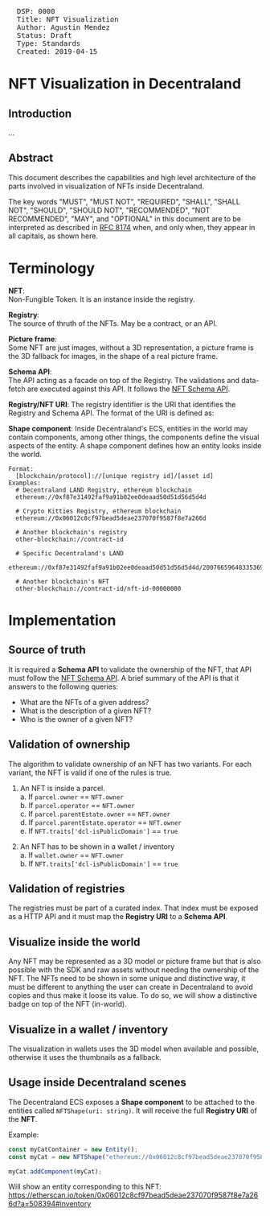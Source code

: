 <pre>
  DSP: 0000
  Title: NFT Visualization
  Author: Agustin Mendez <agus@decentraland.org>
  Status: Draft
  Type: Standards
  Created: 2019-04-15
</pre>

# NFT Visualization in Decentraland

## Introduction

...

## Abstract

This document describes the capabilities and high level architecture of the parts involved in visualization of NFTs inside Decentraland.

The key words "MUST", "MUST NOT", "REQUIRED", "SHALL", "SHALL NOT", "SHOULD", "SHOULD NOT", "RECOMMENDED", "NOT RECOMMENDED", "MAY", and "OPTIONAL" in this document are to be interpreted as described in [RFC 8174](https://tools.ietf.org/html/rfc8174) when, and only when, they appear in all capitals, as shown here.

# Terminology

**NFT**:  
 Non-Fungible Token. It is an instance inside the registry.

**Registry**:  
 The source of thruth of the NFTs. May be a contract, or an API.

**Picture frame**:  
 Some NFT are just images, without a 3D representation, a picture frame is the 3D fallback for images, in the shape of a real picture frame.

**Schema API**:  
 The API acting as a facade on top of the Registry. The validations and data-fetch are executed against this API. It follows the [NFT Schema API]().

**Registry/NFT URI**:
The registry identifier is the URI that identifies the Registry and Schema API. The format of the URI is defined as:

**Shape component**:
Inside Decentraland's ECS, entities in the world may contain components, among other things, the components define the visual aspects of the entity. A shape component defines how an entity looks inside the world.

```
Format:
  [blockchain/protocol]://[unique registry id]/[asset id]
Examples:
  # Decentraland LAND Registry, ethereum blockchain
  ethereum://0xf87e31492faf9a91b02ee0deaad50d51d56d5d4d

  # Crypto Kitties Registry, ethereum blockchain
  ethereum://0x06012c8cf97bead5deae237070f9587f8e7a266d

  # Another blockchain's registry
  other-blockchain://contract-id

  # Specific Decentraland's LAND
  ethereum://0xf87e31492faf9a91b02ee0deaad50d51d56d5d4d/20076659648335369344339101838474324475768

  # Another blockchain's NFT
  other-blockchain://contract-id/nft-id-00000000
```

# Implementation

## Source of truth

It is required a **Schema API** to validate the ownership of the NFT, that API must follow the [NFT Schema API](#link). A brief summary of the API is that it answers to the following queries:

- What are the NFTs of a given address?
- What is the description of a given NFT?
- Who is the owner of a given NFT?

## Validation of ownership

The algorithm to validate ownership of an NFT has two variants. For each variant, the NFT is valid if one of the rules is true.

1. An NFT is inside a parcel.  
   a. If `parcel.owner` == `NFT.owner`  
   b. If `parcel.operator` == `NFT.owner`  
   c. If `parcel.parentEstate.owner` == `NFT.owner`  
   d. If `parcel.parentEstate.operator` == `NFT.owner`  
   e. If `NFT.traits['dcl-isPublicDomain']` == `true`

2. An NFT has to be shown in a wallet / inventory  
   a. If `wallet.owner` == `NFT.owner`  
   b. If `NFT.traits['dcl-isPublicDomain']` == `true`

## Validation of registries

The registries must be part of a curated index. That index must be exposed as a HTTP API and it must map the **Registry URI** to a **Schema API**.

## Visualize inside the world

Any NFT may be represented as a 3D model or picture frame but that is also possible with the SDK and raw assets without needing the ownership of the NFT. The NFTs need to be shown in some unique and distinctive way, it must be different to anything the user can create in Decentraland to avoid copies and thus make it loose its value. To do so, we will show a distinctive badge on top of the NFT (in-world).

## Visualize in a wallet / inventory

The visualization in wallets uses the 3D model when available and possible, otherwise it uses the thumbnails as a fallback.

## Usage inside Decentraland scenes

The Decentraland ECS exposes a **Shape component** to be attached to the entities called `NFTShape(uri: string)`. It will receive the full **Registry URI** of the **NFT**.

Example:

```ts
const myCatContainer = new Entity();
const myCat = new NFTShape("ethereum://0x06012c8cf97bead5deae237070f9587f8e7a266d/508394");

myCat.addComponent(myCat);
```

Will show an entity corresponding to this NFT: https://etherscan.io/token/0x06012c8cf97bead5deae237070f9587f8e7a266d?a=508394#inventory
